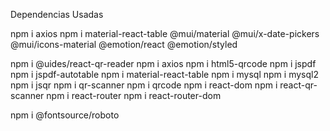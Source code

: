 Dependencias Usadas

npm i axios
npm i material-react-table @mui/material @mui/x-date-pickers @mui/icons-material @emotion/react @emotion/styled

npm i @uides/react-qr-reader
npm i axios
npm i html5-qrcode
npm i jspdf
npm i jspdf-autotable
npm i material-react-table
npm i mysql
npm i mysql2
npm i jsqr
npm i qr-scanner
npm i qrcode
npm i react-dom
npm i react-qr-scanner
npm i react-router
npm i react-router-dom

npm i @fontsource/roboto

